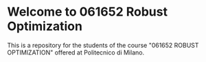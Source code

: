 # Welcome to 061652 Robust Optimization

This is a repository for the students of the course "061652 ROBUST OPTIMIZATION" offered at Politecnico di Milano.
